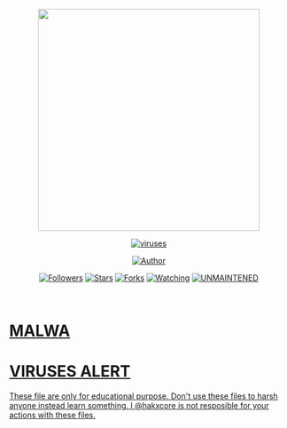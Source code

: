 <p align="center">
  <img src="https://raw.githubusercontent.com/hakxcore/MALWA/master/media/windowsvirus.png" width="400" height="400"/>
</p>
<p align="center">
<a href="#"><img title="viruses" src="https://img.shields.io/badge/-%20VIRUSES ALERT-green%3FcolorA%3D%2523ff0000%26colorB%3D%2523017e40"></a>
</p>
<p align="center">
<a href="https://github.com/hakxcore"><img title="Author" src="https://img.shields.io/badge/Author-mukesh%20kumar-red.svg?style=for-the-badge&logo=github"></a>
</p>
<p align="center">
<a href="https://github.com/hakxcore/followers"><img title="Followers" src="https://img.shields.io/github/followers/hakxcore?color=blue&style=flat-square"></a>
<a href="https://github.com/hakxcore/stargazers/"><img title="Stars" src="https://img.shields.io/github/stars/hakxcore/MALWA?color=red&style=flat-square"></a>
<a href="https://github.com/hakxcore/MALWA/network/members"><img title="Forks" src="https://img.shields.io/github/forks/hakxcore/MALWA?color=red&style=flat-square"></a>
<a href="https://github.com/hakxcore/MALWA/watchers"><img title="Watching" src="https://img.shields.io/github/watchers/hakxcore/MALWA?label=Watchers&color=blue&style=flat-square"></a>
<a href="#"><img title="UNMAINTENED" src="https://img.shields.io/badge/UNMAINTENED-YES-blue.svg"</a>
</p>
<br/>



# MALWA

  # VIRUSES ALERT
These file are only for educational purpose. Don't use these files to harsh anyone instead learn something. 
I @hakxcore is not resposible for your actions with these files.
